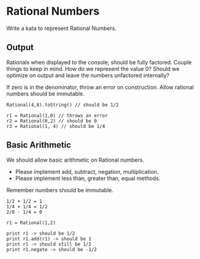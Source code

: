 # Rational Numbers

Write a kata to represent Rational Numbers.

## Output

Rationals when displayed to the console, should be fully factored. Couple things to keep in mind.  How do we represent the value 0? Should we optimize on output and leave the numbers unfactored internally?

If zero is in the denominator, throw an error on construction.  Allow rational numbers should be immutable.

```
Rational(4,8).toString() // should be 1/2

r1 = Rational(1,0) // throws an error
r2 = Rational(0,2) // should be 0
r3 = Rational(1, 4) // should be 1/4
```

## Basic Arithmetic
We should allow basic arithmetic on Rational numbers.
- Please implement add, subtract, negation, multiplication.
- Please implement less than, greater than, equal methods.

Remember numbers should be immutable.

```
1/2 + 1/2 = 1
1/4 + 1/4 = 1/2
2/8 - 1/4 = 0

r1 = Rational(1,2)

print r1 -> should be 1/2
print r1.add(r1) -> should be 1
print r1 -> should still be 1/2
print r1.negate -> should be -1/2

```